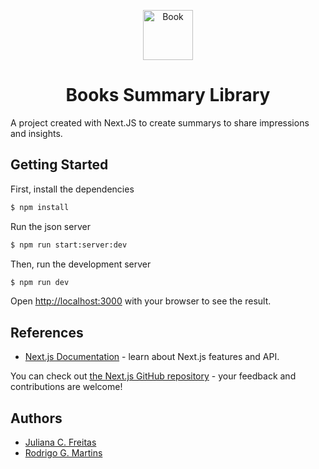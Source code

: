 <p align="center">
  <img width="80" src="https://notion-emojis.s3-us-west-2.amazonaws.com/prod/svg-twitter/1f4d5.svg" alt="Book">
</p>
<h1 align="center">Books Summary Library</h1>

A project created with Next.JS to create summarys to share impressions and insights.


## Getting Started

First, install the dependencies

```bash
$ npm install
```

Run the json server

```bash
$ npm run start:server:dev
```

Then, run the development server

```bash
$ npm run dev
```


Open [http://localhost:3000](http://localhost:3000) with your browser to see the result.

## References
- [Next.js Documentation](https://nextjs.org/docs) - learn about Next.js features and API.

You can check out [the Next.js GitHub repository](https://github.com/vercel/next.js/) - your feedback and contributions are welcome!


## Authors
 - [Juliana C. Freitas](https://github.com/JulianadFreitas)
 - [Rodrigo G. Martins](https://github.com/rodrigogmartins)